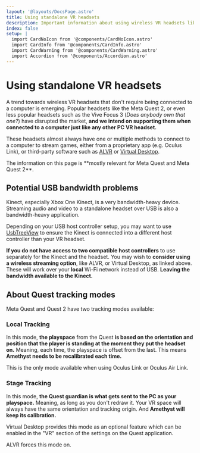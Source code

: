 ```yaml
---
layout: '@layouts/DocsPage.astro'
title: Using standalone VR headsets
description: Important information about using wireless VR headsets like Meta Quest 2.
index: false
setup: | 
  import CardNoIcon from '@components/CardNoIcon.astro'
  import CardInfo from '@components/CardInfo.astro'
  import CardWarning from '@components/CardWarning.astro'
  import Accordion from '@components/Accordion.astro'
---
```

# Using standalone VR headsets
A trend towards wireless VR headsets that don't require being connected to a computer is emerging. Popular headsets like the Meta Quest 2, or even less popular headsets such as the Vive Focus 3 (*Does anybody own that one?*) have disrupted the market, **and we intend on supporting them when connected to a computer just like any other PC VR headset.**

These headsets almost always have one or multiple methods to connect to a computer to stream games, either from a proprietary app (e.g. Oculus Link), or third-party software such as [ALVR](https://alvr-org.github.io) or [Virtual Desktop](https://vrdesktop.net).

<CardInfo title="Zuckerberg owns your soul">
The information on this page is **mostly relevant for Meta Quest and Meta Quest 2**.
</CardInfo>

## Potential USB bandwidth problems
Kinect, especially Xbox One Kinect, is a very bandwidth-heavy device. Streaming audio and video to a standalone headset over USB is also a bandwidth-heavy application.

Depending on your USB host controller setup, you may want to use [UsbTreeView](https://k2vr.tech/UsbTreeView.exe) to ensure the Kinect is connected into a different host controller than your VR headset.

**If you do not have access to two compatible host controllers** to use separately for the Kinect and the headset. You may wish to **consider using a wireless streaming option**, like ALVR, or Virtual Desktop, as linked above. These will work over your __local__ Wi-Fi network instead of USB. **Leaving the bandwidth available to the Kinect.**

## About Quest tracking modes
Meta Quest and Quest 2 have two tracking modes available:

### Local Tracking
In this mode, **the playspace** from the Quest **is based on the orientation and position that the player is standing at the moment they put the headset on.** Meaning, each time, the playspace is offset from the last. This means **Amethyst needs to be recalibrated each time.**

This is the only mode available when using Oculus Link or Oculus Air Link.

### Stage Tracking
In this mode, **the Quest guardian is what gets sent to the PC as your playspace.** Meaning, as long as you don't redraw it. Your VR space will always have the same orientation and tracking origin. And **Amethyst will keep its calibration.**

Virtual Desktop provides this mode as an optional feature which can be enabled in the "VR" section of the settings on the Quest application.

ALVR forces this mode on.